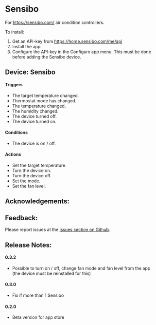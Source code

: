 # Sensibo

For https://sensibo.com/ air condition controllers.

To install:

1. Get an API-key from https://home.sensibo.com/me/api
2. Install the app
3. Configure the API-key in the Configure app menu.  This must be done before adding the Sensibo device.

## Device: Sensibo

#### Triggers

- The target temperature changed.
- Thermostat mode has changed.
- The temperature changed.
- The humidity changed.
- The device turned off.
- The device turned on.

#### Conditions

- The device is on / off.

#### Actions

- Set the target temperature.
- Turn the device on.
- Turn the device off.
- Set the mode.
- Set the fan level.

## Acknowledgements:

## Feedback:

Please report issues at the [issues section on Github](https://github.com/balmli/com.sensibo/issues).

## Release Notes:

#### 0.3.2

- Possible to turn on / off, change fan mode and fan level from the app (the device must be reinstalled for this)

#### 0.3.0

- Fix if more than 1 Sensibo

#### 0.2.0

- Beta version for app store
